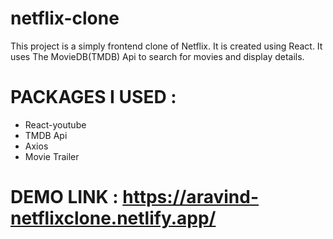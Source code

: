 # netflix-clone
This project is a simply frontend clone of Netflix. It is created using React. It uses The MovieDB(TMDB) Api to search for movies and display details.

# PACKAGES I USED :
- React-youtube
- TMDB Api
- Axios
- Movie Trailer


# DEMO LINK  : https://aravind-netflixclone.netlify.app/



